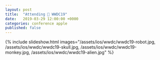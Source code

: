 ```yaml
---
layout: post
title:  "Attending  WWDC19"
date:   2019-03-29 12:00:00 +0000
categories: conference apple
published: false
---
```


{% include slideshow.html images="/assets/ios/wwdc/wwdc19-robot.jpg, /assets/ios/wwdc/wwdc19-skull.jpg, /assets/ios/wwdc/wwdc19-monkey.jpg, /assets/ios/wwdc/wwdc19-alien.jpg" %}
